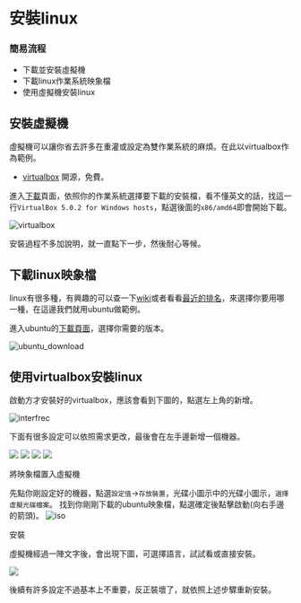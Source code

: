 # 安裝linux

### 簡易流程
- 下載並安裝虛擬機
- 下載linux作業系統映象檔
- 使用虛擬機安裝linux

## 安裝虛擬機

虛擬機可以讓你省去許多在重灌或設定為雙作業系統的麻煩。在此以virtualbox作為範例。

- [virtualbox](https://www.virtualbox.org/) 開源，免費。

進入[下載](https://www.virtualbox.org/wiki/Downloads)頁面，依照你的作業系統選擇要下載的安裝檔，看不懂英文的話，找這一行```VirtualBox 5.0.2 for Windows hosts```，點選後面的```x86/amd64```即會開始下載。

![virtualbox](http://i.imgur.com/TQtoD9A.png)

安裝過程不多加說明，就一直點下一步，然後耐心等候。

## 下載linux映象檔

linux有很多種，有興趣的可以查一下[wiki](https://zh.wikipedia.org/wiki/Linux)或者看看[最近的排名](http://distrowatch.com/dwres.php?resource=popularity)，來選擇你要用哪一種，在這邊我們就用ubuntu做範例。

進入ubuntu的[下載頁面](http://www.ubuntu-tw.org/modules/tinyd0/)，選擇你需要的版本。

![ubuntu_download](http://i.imgur.com/0dawvPv.png)

## 使用virtualbox安裝linux

啟動方才安裝好的virtualbox，應該會看到下圖的，點選左上角的新增。

![interfrec](http://i.imgur.com/avUFYcH.png)

下面有很多設定可以依照需求更改，最後會在左手邊新增一個機器。

![](http://i.imgur.com/loxckk2.png)
![](http://i.imgur.com/u4fm9gY.png)
![](http://i.imgur.com/T55fAEK.png)
![](http://i.imgur.com/vwyJpLa.png)

將映象檔置入虛擬機

先點你剛設定好的機器，點選```設定值```->```存放裝置```，光碟小圖示中的光碟小圖示，```選擇虛擬光碟檔案```。
找到你剛剛下載的ubuntu映象檔，點選確定後點擊啟動(向右手邊的箭頭)。
![iso](http://i.imgur.com/vCadsSD.png)

安裝

虛擬機經過一陣文字後，會出現下圖，可選擇語言，試試看或直接安裝。

![](http://i.imgur.com/btCndnQ.png)

後續有許多設定不過基本上不重要，反正裝壞了，就依照上述步驟重新安裝。

